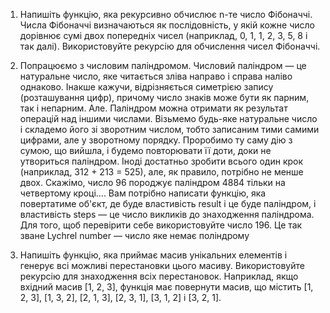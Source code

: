 1. Напишіть функцію, яка рекурсивно обчислює n-те число Фібоначчі. 
Числа Фібоначчі визначаються як послідовність, у якій кожне число дорівнює сумі двох попередніх чисел 
(наприклад, 0, 1, 1, 2, 3, 5, 8 і так далі). Використовуйте рекурсію для обчислення чисел Фібоначчі.

2. Попрацюємо з числовим паліндромом. Числовий паліндром — це натуральне число, яке читається зліва направо 
і справа наліво однаково. Інакше кажучи, відрізняється симетрією запису (розташування цифр), 
причому число знаків може бути як парним, так і непарним. Але. Паліндром можна отримати як результат операцій
над іншими числами. Візьмемо будь-яке натуральне число і складемо його зі зворотним числом, 
тобто записаним тими самими цифрами, але у зворотному порядку. Проробимо ту саму дію з сумою, що вийшла, 
і будемо повторювати її доти, доки не утвориться паліндром. Іноді достатньо зробити всього один крок (наприклад, 
312 + 213 = 525), але, як правило, потрібно не менше двох. Скажімо, число 96 породжує паліндром 4884 
тільки на четвертому кроці.... Вам потрібно написати функцію, яка повертатиме об'єкт, де буде властивість 
result і це буде паліндром, і властивість steps — це число викликів до знаходження паліндрома. Для того,
щоб перевірити себе використовуйте число 196. Це так зване Lychrel number — число яке немає поліндрому

3. Напишіть функцію, яка приймає масив унікальних елементів і генерує всі можливі 
перестановки цього масиву. Використовуйте рекурсію для знаходження всіх перестановок. 
Наприклад, якщо вхідний масив [1, 2, 3], функція має повернути масив, 
що містить [1, 2, 3], [1, 3, 2], [2, 1, 3], [2, 3, 1], [3, 1, 2] і [3, 2, 1].
